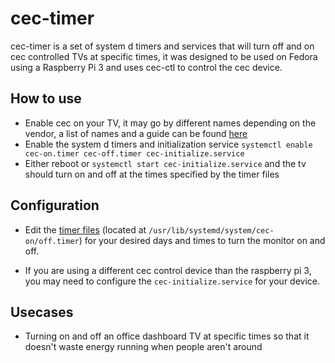 # cec-timer

cec-timer is a set of system d timers and services that will turn off and on cec controlled TVs at specific times, it was designed to be used on Fedora using a Raspberry Pi 3 and uses cec-ctl to control the cec device.

## How to use

* Enable cec on your TV, it may go by different names depending on the vendor, a list of names and a guide can be found [here](https://www.howtogeek.com/207186/how-to-enable-hdmi-cec-on-your-tv-and-why-you-should)
* Enable the system d timers and initialization service `systemctl enable cec-on.timer cec-off.timer cec-initialize.service` 
* Either reboot or `systemctl start cec-initialize.service` and the tv should turn on and off at the times specified by the timer files

## Configuration

* Edit the [timer files](https://wiki.archlinux.org/index.php/Systemd/Timers) (located at `/usr/lib/systemd/system/cec-on/off.timer`) for your desired days and times to turn the monitor on and off. 

* If you are using a different cec control device than the raspberry pi 3, you may need to configure the `cec-initialize.service` for your device.

## Usecases

* Turning on and off an office dashboard TV at specific times so that it doesn't waste energy running when people aren't around
